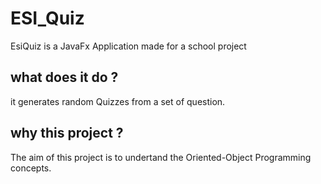 # ESI_Quiz
EsiQuiz is a JavaFx Application made for a school project
## what does it do ?
it generates random Quizzes from a set of question.

## why this project ?
The aim of this project is to undertand the Oriented-Object Programming concepts.
